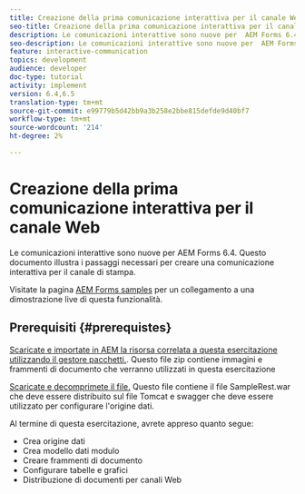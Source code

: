 ```yaml
---
title: Creazione della prima comunicazione interattiva per il canale Web
seo-title: Creazione della prima comunicazione interattiva per il canale Web
description: Le comunicazioni interattive sono nuove per  AEM Forms 6.4. Questo documento illustra i passaggi necessari per creare una comunicazione interattiva per il canale Web.
seo-description: Le comunicazioni interattive sono nuove per  AEM Forms 6.4. Questo documento illustra i passaggi necessari per creare una comunicazione interattiva per il canale Web.
feature: interactive-communication
topics: development
audience: developer
doc-type: tutorial
activity: implement
version: 6.4,6.5
translation-type: tm+mt
source-git-commit: e99779b5d42bb9a3b258e2bbe815defde9d40bf7
workflow-type: tm+mt
source-wordcount: '214'
ht-degree: 2%

---
```



# Creazione della prima comunicazione interattiva per il canale Web

Le comunicazioni interattive sono nuove per  AEM Forms 6.4. Questo documento illustra i passaggi necessari per creare una comunicazione interattiva per il canale di stampa.

Visitate la pagina [ AEM Forms samples](https://forms.enablementadobe.com/content/samples/samples.html?query=0) per un collegamento a una dimostrazione live di questa funzionalità.

## Prerequisiti {#prerequistes}

[Scaricate e importate in AEM la risorsa correlata a questa esercitazione utilizzando il gestore pacchetti.](assets/gettingstartedassets.zip). Questo file zip contiene immagini e frammenti di documento che verranno utilizzati in questa esercitazione

[Scaricate e decomprimete il file.](assets/warfileandswaggerfile.zip) Questo file contiene il file SampleRest.war che deve essere distribuito sul file Tomcat e swagger che deve essere utilizzato per configurare l&#39;origine dati.

Al termine di questa esercitazione, avrete appreso quanto segue:

* Crea origine dati
* Crea modello dati modulo
* Creare frammenti di documento
* Configurare tabelle e grafici
* Distribuzione di documenti per canali Web




